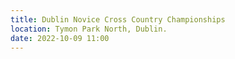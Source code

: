```yaml
---
title: Dublin Novice Cross Country Championships
location: Tymon Park North, Dublin.
date: 2022-10-09 11:00
---
```

